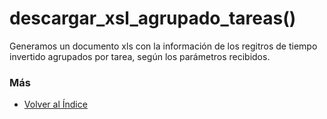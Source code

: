 # descargar_xsl_agrupado_tareas()

Generamos un documento xls con la información de los regitros de tiempo invertido agrupados por tarea, según los parámetros recibidos. 

### Más

  * [Volver al Índice](./index.md)
